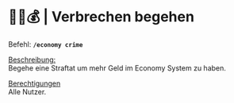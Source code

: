 # 🕵️‍♂️💰 | Verbrechen begehen

Befehl: **`/economy crime`**

<u>Beschreibung:</u>  
 Begehe eine Straftat um mehr Geld im Economy System zu haben.

<u>Berechtigungen</u>  
 Alle Nutzer.
